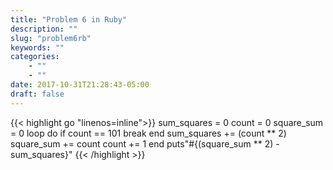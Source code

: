 ```yaml
---
title: "Problem 6 in Ruby"
description: ""
slug: "problem6rb"
keywords: ""
categories: 
    - ""
    - ""
date: 2017-10-31T21:28:43-05:00
draft: false
---
```

{{< highlight go  "linenos=inline">}}
sum_squares = 0
count = 0
square_sum = 0
loop do
    if count == 101 
        break
    end
    sum_squares += (count ** 2)
    square_sum += count
    count += 1
end 
puts"#{(square_sum ** 2) - sum_squares}"
{{< /highlight >}}
